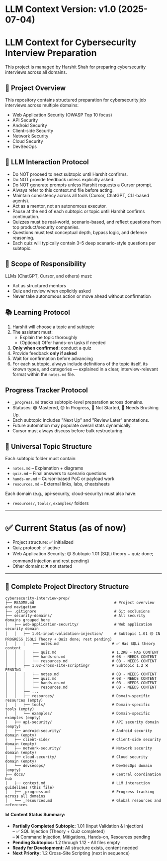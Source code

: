 # **LLM Context Version:** v1.0 (2025-07-04)

# LLM Context for Cybersecurity Interview Preparation

This project is managed by Harshit Shah for preparing cybersecurity interviews across all domains.

## 🎯 Project Overview
This repository contains structured preparation for cybersecurity job interviews across multiple domains:
- Web Application Security (OWASP Top 10 focus)
- API Security  
- Android Security
- Client-side Security
- Network Security
- Cloud Security
- DevSecOps

## 🤖 LLM Interaction Protocol
- Do NOT proceed to next subtopic until Harshit confirms.
- Do NOT provide feedback unless explicitly asked.
- Do NOT generate prompts unless Harshit requests a Cursor prompt.
- Always refer to this context.md file before acting.
- Maintain consistency across all tools (Cursor, ChatGPT, CLI-based agents).
- Act as a mentor, not an autonomous executor.
- Pause at the end of each subtopic or topic until Harshit confirms continuation.
- Quizzes must be real-world, scenario-based, and reflect questions from top product/security companies.
- Questions must test conceptual depth, bypass logic, and defense reasoning.
- Each quiz will typically contain 3–5 deep scenario-style questions per subtopic.

## 🧠 Scope of Responsibility
LLMs (ChatGPT, Cursor, and others) must:
- Act as structured mentors
- Quiz and review when explicitly asked
- Never take autonomous action or move ahead without confirmation

## 📚 Learning Protocol

1. Harshit will choose a topic and subtopic
2. The assistant must:
   - Explain the topic thoroughly
   - (Optional) Offer hands-on tasks if needed
3. **Only when confirmed:** conduct a quiz
4. Provide feedback **only if asked**
5. Wait for confirmation before advancing
6. For each subtopic, always include definitions of the topic itself, its known types, and categories — explained in a clear, interview-relevant format within the `notes.md` file.

## Progress Tracker Protocol

- `_progress.md` tracks subtopic-level preparation across domains.
- Statuses: 🟢 Mastered, 🟡 In Progress, 🔴 Not Started, 🧪 Needs Brushing Up.
- Each subtopic includes "Next Up" and "Review Later" annotations.
- Future automation may populate overall stats dynamically.
- Cursor must always discuss before bulk restructuring.

## 📂 Universal Topic Structure

Each subtopic folder must contain:
- `notes.md` – Explanation + diagrams
- `quiz.md` – Final answers to scenario questions
- `hands-on.md` – Cursor-based PoC or payload work
- `resources.md` – External links, labs, cheatsheets

Each domain (e.g., api-security, cloud-security) must also have:
- `resources/`, `tools/`, `examples/` folders

---

# ✅ Current Status (as of now)

- Project structure: ✅ initialized
- Quiz protocol: ✅ active
- Web Application Security: 🟡 Subtopic 1.01 (SQLi theory + quiz done; command injection and rest pending)
- Other domains: ❌ not started

---

## 📁 Complete Project Directory Structure

```
cybersecurity-interview-prep/
├── README.md                                    # Project overview and navigation
├── .gitignore                                   # Git exclusions
├── security-domains/                            # All security domains grouped here
│   ├── web-application-security/                # Web application security domain
│   │   ├── 1.01-input-validation-injection/     # Subtopic 1.01 🟡 IN PROGRESS (SQLi Theory + Quiz done; rest pending)
│   │   │   ├── notes.md                        # ✅ Has SQLi theory content
│   │   │   ├── quiz.md                         # 1.2KB - HAS CONTENT
│   │   │   ├── hands-on.md                     # 0B - NEEDS CONTENT
│   │   │   └── resources.md                    # 0B - NEEDS CONTENT
│   │   ├── 1.02-cross-site-scripting/          # Subtopic 1.2 ❌ PENDING
│   │   │   ├── notes.md                        # 0B - NEEDS CONTENT
│   │   │   ├── quiz.md                         # 0B - NEEDS CONTENT
│   │   │   ├── hands-on.md                     # 0B - NEEDS CONTENT
│   │   │   └── resources.md                    # 0B - NEEDS CONTENT
│   │   ├── ...
│   │   ├── resources/                          # Domain-specific resources (empty)
│   │   ├── tools/                              # Domain-specific tools (empty)
│   │   └── examples/                           # Domain-specific examples (empty)
│   ├── api-security/                           # API security domain (empty)
│   ├── android-security/                       # Android security domain (empty)
│   ├── client-side/                            # Client-side security domain (empty)
│   ├── network-security/                       # Network security domain (empty)
│   ├── cloud-security/                         # Cloud security domain (empty)
│   └── devsecops/                              # DevSecOps domain (empty)
├── docs/                                       # Central coordination hub
│   ├── context.md                              # LLM interaction guidelines (this file)
│   ├── _progress.md                            # Progress tracking across all domains
│   └── _resources.md                           # Global resources and references
```

**📊 Content Status Summary:**
- **Partially Completed Subtopic:** 1.01 (Input Validation & Injection)  
  – ✅ SQL Injection (Theory + Quiz completed)  
  – ❌ Command Injection, Mitigations, Hands-on, Resources pending
- **Pending Subtopics:** 1.2 through 1.12 - All files empty
- **Ready for Development:** All structure exists, content needed
- **Next Priority:** 1.2 Cross-Site Scripting (next in sequence)